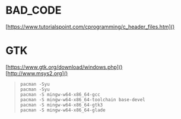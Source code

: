 # BAD_CODE

[https://www.tutorialspoint.com/cprogramming/c_header_files.htm]()

# GTK

[https://www.gtk.org/download/windows.php]() \
[http://www.msys2.org]()

>`pacman -Syu`\
>`pacman -Syu`\
>`pacman -S mingw-w64-x86_64-gcc`\
>`pacman -S mingw-w64-x86_64-toolchain base-devel`\
>`pacman -S mingw-w64-x86_64-gtk3`\
>`pacman -S mingw-w64-x86_64-glade`

